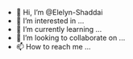 - 👋 Hi, I’m @Elelyn-Shaddai
- 👀 I’m interested in ...
- 🌱 I’m currently learning ...
- 💞️ I’m looking to collaborate on ...
- 📫 How to reach me ...

<!---
Elelyn-Shaddai/Elelyn-Shaddai is a ✨ special ✨ repository because its `README.md` (this file) appears on your GitHub profile.
You can click the Preview link to take a look at your changes.
--->
